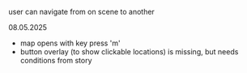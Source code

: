 user can navigate from on scene to another

08.05.2025
- map opens with key press 'm'
- button overlay (to show clickable locations) is missing, but needs conditions from story